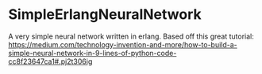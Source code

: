 # SimpleErlangNeuralNetwork
A very simple neural network written in erlang. Based off this great tutorial: https://medium.com/technology-invention-and-more/how-to-build-a-simple-neural-network-in-9-lines-of-python-code-cc8f23647ca1#.pj2t306ig
